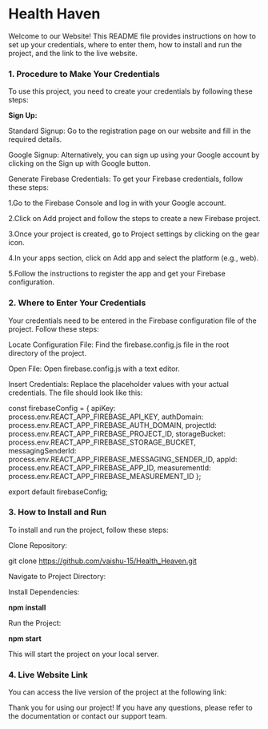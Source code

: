 <h1><b>Health Haven</b></h1>

Welcome to our Website! This README file provides instructions on how to set up your credentials, where to enter them, how to install and run the project, and the link to the live website.

<h3><b>1. Procedure to Make Your Credentials</b></h3>

To use this project, you need to create your credentials by following these steps:

<b>Sign Up:</b>

Standard Signup: Go to the registration page on our website and fill in the required details.

Google Signup: Alternatively, you can sign up using your Google account by clicking on the Sign up with Google button.

Generate Firebase Credentials: To get your Firebase credentials, follow these steps:

  1.Go to the Firebase Console and log in with your Google account.
  
  2.Click on Add project and follow the steps to create a new Firebase project.
  
  3.Once your project is created, go to Project settings by clicking on the gear icon.
  
  4.In your apps section, click on Add app and select the platform (e.g., web).
  
  5.Follow the instructions to register the app and get your Firebase configuration.

<h3><b>2. Where to Enter Your Credentials</b></h3>

Your credentials need to be entered in the Firebase configuration file of the project. Follow these steps:

Locate Configuration File: Find the firebase.config.js file in the root directory of the project.

Open File: Open firebase.config.js with a text editor.

Insert Credentials: Replace the placeholder values with your actual credentials. The file should look like this:

const firebaseConfig = {
    apiKey: process.env.REACT_APP_FIREBASE_API_KEY,
    authDomain: process.env.REACT_APP_FIREBASE_AUTH_DOMAIN,
    projectId: process.env.REACT_APP_FIREBASE_PROJECT_ID,
    storageBucket: process.env.REACT_APP_FIREBASE_STORAGE_BUCKET,
    messagingSenderId: process.env.REACT_APP_FIREBASE_MESSAGING_SENDER_ID,
    appId: process.env.REACT_APP_FIREBASE_APP_ID,
    measurementId: process.env.REACT_APP_FIREBASE_MEASUREMENT_ID
};

export default firebaseConfig;

<h3><b>3. How to Install and Run</b></h3>
 
To install and run the project, follow these steps:

Clone Repository:

git clone https://github.com/vaishu-15/Health_Heaven.git

Navigate to Project Directory:

Install Dependencies:

<b>npm install</b>

Run the Project:

<b>npm start</b>

This will start the project on your local server.

<h3><b>4. Live Website Link</b></h3>
 
You can access the live version of the project at the following link: 

Thank you for using our project! If you have any questions, please refer to the documentation or contact our support team.
